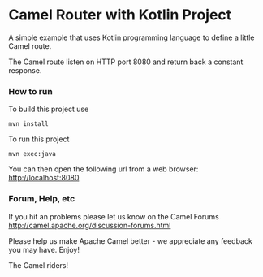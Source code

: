 # Camel Router with Kotlin Project

A simple example that uses Kotlin programming language to define a little Camel route.

The Camel route listen on HTTP port 8080 and return back a constant response.

### How to run

To build this project use

    mvn install

To run this project

    mvn exec:java
    
You can then open the following url from a web browser: <http://localhost:8080>


### Forum, Help, etc

If you hit an problems please let us know on the Camel Forums
	<http://camel.apache.org/discussion-forums.html>

Please help us make Apache Camel better - we appreciate any feedback you may
have.  Enjoy!


The Camel riders!